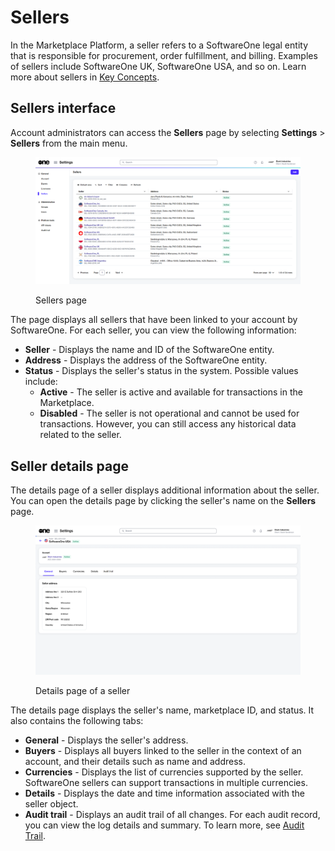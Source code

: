 # Sellers

In the Marketplace Platform, a seller refers to a SoftwareOne legal entity that is responsible for procurement, order fulfillment, and billing. Examples of sellers include SoftwareOne UK, SoftwareOne USA, and so on. Learn more about sellers in [Key Concepts](../../marketplace-platform/getting-started/key-concepts.md).&#x20;

## Sellers interface

Account administrators can access the **Sellers** page by selecting **Settings** > **Sellers** from the main menu.

<figure><img src="../../.gitbook/assets/settings_sellers.png" alt=""><figcaption><p>Sellers page</p></figcaption></figure>

The page displays all sellers that have been linked to your account by SoftwareOne. For each seller, you can view the following information:&#x20;

* **Seller** - Displays the name and ID of the SoftwareOne entity.&#x20;
* **Address** - Displays the address of the SoftwareOne entity.
* **Status** - Displays the seller's status in the system. Possible values include:
  * **Active** - The seller is active and available for transactions in the Marketplace.
  * **Disabled** - The seller is not operational and cannot be used for transactions. However, you can still access any historical data related to the seller.&#x20;

## Seller details page <a href="#subscription-details" id="subscription-details"></a>

The details page of a seller displays additional information about the seller. You can open the details page by clicking the seller's name on the **Sellers** page.

<figure><img src="../../.gitbook/assets/settings_seller_details.png" alt=""><figcaption><p>Details page of a seller</p></figcaption></figure>

The details page displays the seller's name, marketplace ID, and status. It also contains the following tabs:

* **General** - Displays the seller's address.
* **Buyers** - Displays all buyers linked to the seller in the context of an account, and their details such as name and address.
* **Currencies** - Displays the list of currencies supported by the seller. SoftwareOne sellers can support transactions in multiple currencies.
* **Details** - Displays the date and time information associated with the seller object.
* **Audit trail** - Displays an audit trail of all changes. For each audit record, you can view the log details and summary. To learn more, see [Audit Trail](https://docs.platform.softwareone.com/modules-and-features/settings/audit-trail).
